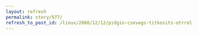 ```yaml
---
layout: refresh
permalink: story/577/
refresh_to_post_id: /linux/2008/12/12/pidgin-csevegs-titkosits-otrrel
---
```

